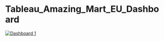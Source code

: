 # Tableau_Amazing_Mart_EU_Dashboard

<div class='tableauPlaceholder' id='viz1654435620040' style='position: relative'><noscript><a href='https:&#47;&#47;www.artofvisualization.com&#47;pages&#47;tableau'><img alt='Dashboard 1 ' src='https:&#47;&#47;public.tableau.com&#47;static&#47;images&#47;Am&#47;AmazingMartEUprofitDashboard&#47;Dashboard1&#47;1_rss.png' style='border: none' /></a></noscript><object class='tableauViz'  style='display:none;'><param name='host_url' value='https%3A%2F%2Fpublic.tableau.com%2F' /> <param name='embed_code_version' value='3' /> <param name='site_root' value='' /><param name='name' value='AmazingMartEUprofitDashboard&#47;Dashboard1' /><param name='tabs' value='no' /><param name='toolbar' value='yes' /><param name='static_image' value='https:&#47;&#47;public.tableau.com&#47;static&#47;images&#47;Am&#47;AmazingMartEUprofitDashboard&#47;Dashboard1&#47;1.png' /> <param name='animate_transition' value='yes' /><param name='display_static_image' value='yes' /><param name='display_spinner' value='yes' /><param name='display_overlay' value='yes' /><param name='display_count' value='yes' /><param name='language' value='en-US' /><param name='filter' value='publish=yes' /></object></div>
